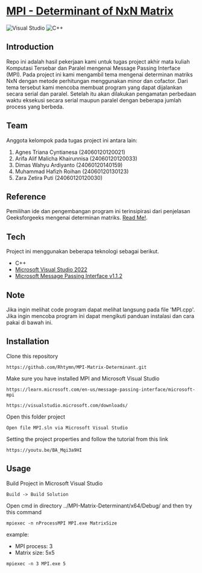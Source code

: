 # [MPI - Determinant of NxN Matrix](https://github.com/Rhtymn/MPI-Matrix-Determinant)
![Visual Studio](https://img.shields.io/badge/Visual%20Studio-5C2D91.svg?style=for-the-badge&logo=visual-studio&logoColor=white)
![C++](https://img.shields.io/badge/c++-%2300599C.svg?style=for-the-badge&logo=c%2B%2B&logoColor=white)

## Introduction
Repo ini adalah hasil pekerjaan kami untuk tugas project akhir mata kuliah Komputasi Tersebar dan Paralel mengenai Message Passing Interface (MPI). Pada project ini kami mengambil tema mengenai determinan matriks NxN dengan metode perhitungan menggunakan minor dan cofactor. Dari tema tersebut kami mencoba membuat program yang dapat dijalankan secara serial dan paralel. Setelah itu akan dilakukan pengamatan perbedaan waktu eksekusi secara serial maupun paralel dengan beberapa jumlah process yang berbeda.

## Team
Anggota kelompok pada tugas project ini antara lain:
1. Agnes Triana Cyntianesa (24060120120021)
2. Arifa Alif Malicha Khairunnisa (24060120120033)
3. Dimas Wahyu Ardiyanto (24060120140159)
4. Muhammad Hafizh Roihan (24060120130123)
5. Zara Zetira Puti (24060120120030)

## Reference
Pemilihan ide dan pengembangan program ini terinsipirasi dari penjelasan Geeksforgeeks mengenai determinan matriks. [Read Me!](https://www.geeksforgeeks.org/determinant-of-a-matrix/).

## Tech
Project ini menggunakan beberapa teknologi sebagai berikut.
- C++
- [Microsoft Visual Studio 2022](https://visualstudio.microsoft.com/downloads/)
- [Microsoft Message Passing Interface v1.1.2](https://learn.microsoft.com/en-us/message-passing-interface/microsoft-mpi)

## Note
Jika ingin melihat code program dapat melihat langsung pada file 'MPI.cpp'. Jika ingin mencoba program ini dapat mengikuti panduan instalasi dan cara pakai di bawah ini.

## Installation
Clone this repository
```
https://github.com/Rhtymn/MPI-Matrix-Determinant.git
```
Make sure you have installed MPI and Microsoft Visual Studio
```
https://learn.microsoft.com/en-us/message-passing-interface/microsoft-mpi
```
```
https://visualstudio.microsoft.com/downloads/
```
Open this folder project
```
Open file MPI.sln via Microsoft Visual Studio
```
Setting the project properties and follow the tutorial from this link
```
https://youtu.be/BA_Mqi3a9HI
```

## Usage
Build Project in Microsoft Visual Studio
```
Build -> Build Solution
```
Open cmd in directory ../MPI-Matrix-Determinant/x64/Debug/ and then try this command
```
mpiexec -n nProcessMPI MPI.exe MatrixSize
```
example:
- MPI process: 3
- Matrix size: 5x5
```
mpiexec -n 3 MPI.exe 5
```
